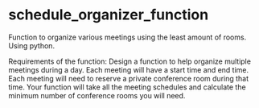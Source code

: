 # schedule_organizer_function
Function to organize various meetings using the least amount of rooms. Using python.

Requirements of the function: 
Design a function to help organize multiple meetings during a day. 
Each meeting will have a start time and end time. 
Each meeting will need to reserve a private conference room during that time. 
Your function will take all the meeting schedules and calculate the minimum number of conference rooms you will need. 

